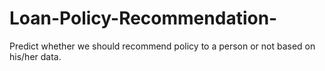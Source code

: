 # Loan-Policy-Recommendation-
Predict whether we should recommend policy to a person or not based on his/her data.
